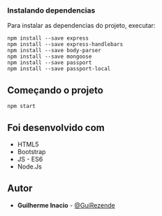 ### Instalando dependencias

Para instalar as dependencias do projeto, executar:

```
npm install --save express
npm install --save express-handlebars
npm install --save body-parser
npm install --save mongoose
npm install --save passport
npm install --save passport-local
```

## Começando o projeto

```
npm start
```


## Foi desenvolvido com

* HTML5
* Bootstrap
* JS - ES6
* Node.Js

## Autor

* **Guilherme Inacio** - [@GuiRezende](https://github.com/GuiRezende)

